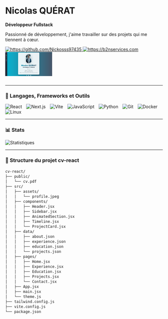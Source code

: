 # Nicolas QUÉRAT
**Développeur Fullstack**

Passionné de développement, j'aime travailler sur des projets qui me tiennent à cœur.

<p align="left">
    <a href="https://github.com/Nickosss97435">
        <img alt="https://github.com/Nickosss97435" title="https://github.com/Nickosss97435" src="https://cdn.jsdelivr.net/gh/devicons/devicon/icons/github/github-original.svg" width="64"/>
    </a>
    <a href="https://b2nservices.com">
        <img alt="https://b2nservices.com" title="https://b2nservices.com" src="https://cv.b2nservices.com/media/logo.png" width="64"/>
    </a>
    <a href="https://cv-nickosss35974.vercel.app/">
        <img alt="Mon Curriculum Vitae" title="Voir le site" src="./src//assets//cv.png" width="150"/>
    </a>
    <a href="https://www.youtube.com">
        <i class="fab fa-youtube" style="font-size: 64px; color: red;"></i>
    </a>
</p>

---

### 🧰 Langages, Frameworks et Outils

<p align="left">
    <img src="https://cdn.jsdelivr.net/gh/devicons/devicon/icons/react/react-original.svg" alt="React" width="30px" style="padding-right:10px;" />
    <img src="https://cdn.jsdelivr.net/gh/devicons/devicon/icons/nextjs/nextjs-original.svg" alt="Next.js" width="30px" style="padding-right:10px;" />
    <img src="https://cdn.jsdelivr.net/gh/vitejs/vite/docs/public/logo.svg" alt="Vite" width="30px" style="padding-right:10px;" />
    <img src="https://cdn.jsdelivr.net/gh/devicons/devicon/icons/javascript/javascript-plain.svg" alt="JavaScript" width="30px" style="padding-right:10px;" />
    <img src="https://cdn.jsdelivr.net/gh/devicons/devicon/icons/python/python-original.svg" alt="Python" width="30px" style="padding-right:10px;" />
    <img src="https://cdn.jsdelivr.net/gh/devicons/devicon/icons/git/git-original.svg" alt="Git" width="30px" style="padding-right:10px;" />
    <img src="https://cdn.jsdelivr.net/gh/devicons/devicon/icons/docker/docker-original.svg" alt="Docker" width="30px" style="padding-right:10px;" />
    <img src="https://cdn.jsdelivr.net/gh/devicons/devicon/icons/linux/linux-original.svg" alt="Linux" width="30px" style="padding-right:10px;" />
</p>

---

### 📊 Stats

![Statistiques](https://github-readme-stats.vercel.app/api?username=Nickosss97435&show_icons=true&theme=gruvbox)

---

### 📁 Structure du projet cv-react

```plaintext
cv-react/
├── public/
│   └── cv.pdf
├── src/
│   ├── assets/
│   │   └── profile.jpeg
│   ├── components/
│   │   ├── Header.jsx
│   │   ├── Sidebar.jsx
│   │   ├── AnimatedSection.jsx
│   │   ├── Timeline.jsx
│   │   └── ProjectCard.jsx
│   ├── data/
│   │   ├── about.json
│   │   ├── experience.json
│   │   ├── education.json
│   │   └── projects.json
│   ├── pages/
│   │   ├── Home.jsx
│   │   ├── Experience.jsx
│   │   ├── Education.jsx
│   │   ├── Projects.jsx
│   │   └── Contact.jsx
│   ├── App.jsx
│   ├── main.jsx
│   └── theme.js
├── tailwind.config.js
├── vite.config.js
└── package.json